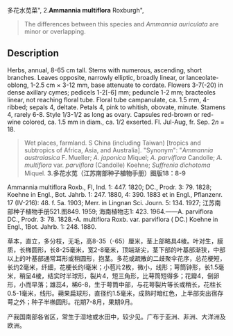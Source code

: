 多花水苋菜",
2.**Ammannia multiflora** Roxburgh",

> The differences between this species and *Ammannia auriculata* are minor or overlapping.

## Description
Herbs, annual, 8-65 cm tall. Stems with numerous, ascending, short branches. Leaves opposite, narrowly elliptic, broadly linear, or lanceolate-oblong, 1-2.5 cm × 3-12 mm, base attenuate to cordate. Flowers 3-7(-20) in dense axillary cymes; pedicels 1-2[-6] mm; peduncle 1-2 mm; bracteoles linear, not reaching floral tube. Floral tube campanulate, ca. 1.5 mm, 4-ribbed; sepals 4, deltate. Petals 4, pink to whitish, obovate, minute. Stamens 4, rarely 6-8. Style 1/3-1/2 as long as ovary. Capsules red-brown or red-wine colored, ca. 1.5 mm in diam., ca. 1/2 exserted. Fl. Jul-Aug, fr. Sep. 2*n* = 18.

> Wet places, farmland. S China (including Taiwan) [tropics and subtropics of Africa, Asia, and Australia].
  "Synonym": "*Ammannia australasica* F. Mueller; *A. japonica* Miquel; *A. parviflora* Candolle; *A. multiflora* var. *parviflora* (Candolle) Koehne; *Suffrenia dichotoma* Miquel.
**3.多花水苋（江苏南部种子植物手册）图版18：8-9**

Ammannia multiflora Roxb., Fl, Ind. 1: 447. 1820; DC., Prodr. 3: 79. 1828; Koehne in Engl., Bot. Jahrb. 1: 247. 1880, 4: 390. 1883 et in Engl., Pflanzenr. 17 (IV-216): 48. f. 5a. 1903; Merr. in Lingnan Sci. Journ. 5: 134. 1927; 江苏南部种子植物手册521.图849. 1959; 海南植物志1: 423. 1964.——A. parviflora DC., Prodr. 3: 78. 1828.-A. multiflora Roxb. var. parviflora ( DC.) Koehne in Engl., 1Bot. Jahrb. 1: 248. 1880.

草本，直立，多分枝，无毛，高8-35（-65）厘米，茎上部略具4棱。叶对生，膜质，长椭圆形，长8-25毫米，宽2-8毫米，顶端渐尖，茎下部的叶基部渐狭，中部以上的叶基部通常耳形或稍圆形，抱茎。多花或疏散的二歧聚伞花序，总花梗短，长约2毫米，纤细，花梗长约l毫米；小苞片2枚，微小，线形；萼筒钟形，长1.5毫米，稍呈4棱，结实时半球形，裂片4，短三角形，比萼筒短得多；花瓣4，倒卵形，小而早落；雄蕊4，稀6-8，生于萼筒中部，与花萼裂片等长或稍长，花柱长0.5-1毫米，线形。蒴果扁球形，直径约1.5毫米，成熟时暗红色，上半部突出宿存萼之外；种子半椭圆形。花期7-8月，果期9月。

产我国南部各省区，常生于湿地或水田中，较少见。广布于亚洲、非洲、大洋洲及欧洲。
